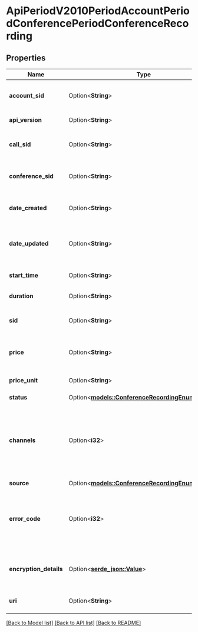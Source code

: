 # ApiPeriodV2010PeriodAccountPeriodConferencePeriodConferenceRecording

## Properties

Name | Type | Description | Notes
------------ | ------------- | ------------- | -------------
**account_sid** | Option<**String**> | The SID of the [Account](https://www.twilio.com/docs/iam/api/account) that created the Conference Recording resource. | [optional]
**api_version** | Option<**String**> | The API version used to create the recording. | [optional]
**call_sid** | Option<**String**> | The SID of the [Call](https://www.twilio.com/docs/voice/api/call-resource) the Conference Recording resource is associated with. | [optional]
**conference_sid** | Option<**String**> | The Conference SID that identifies the conference associated with the recording. | [optional]
**date_created** | Option<**String**> | The date and time in GMT that the resource was created specified in [RFC 2822](https://www.ietf.org/rfc/rfc2822.txt) format. | [optional]
**date_updated** | Option<**String**> | The date and time in GMT that the resource was last updated, specified in [RFC 2822](https://www.ietf.org/rfc/rfc2822.txt) format. | [optional]
**start_time** | Option<**String**> | The start time of the recording in GMT and in [RFC 2822](https://www.php.net/manual/en/class.datetime.php#datetime.constants.rfc2822) format. | [optional]
**duration** | Option<**String**> | The length of the recording in seconds. | [optional]
**sid** | Option<**String**> | The unique string that that we created to identify the Conference Recording resource. | [optional]
**price** | Option<**String**> | The one-time cost of creating the recording in the `price_unit` currency. | [optional]
**price_unit** | Option<**String**> | The currency used in the `price` property. Example: `USD`. | [optional]
**status** | Option<[**models::ConferenceRecordingEnumStatus**](conference_recording_enum_status.md)> |  | [optional]
**channels** | Option<**i32**> | The number of channels in the final recording file.  Can be: `1`, or `2`. Separating a two leg call into two separate channels of the recording file is supported in [Dial](https://www.twilio.com/docs/voice/twiml/dial#attributes-record) and [Outbound Rest API](https://www.twilio.com/docs/voice/make-calls) record options. | [optional][default to 0]
**source** | Option<[**models::ConferenceRecordingEnumSource**](conference_recording_enum_source.md)> |  | [optional]
**error_code** | Option<**i32**> | The error code that describes why the recording is `absent`. The error code is described in our [Error Dictionary](https://www.twilio.com/docs/api/errors). This value is null if the recording `status` is not `absent`. | [optional]
**encryption_details** | Option<[**serde_json::Value**](.md)> | How to decrypt the recording if it was encrypted using [Call Recording Encryption](https://www.twilio.com/docs/voice/tutorials/voice-recording-encryption) feature. | [optional]
**uri** | Option<**String**> | The URI of the resource, relative to `https://api.twilio.com`. | [optional]

[[Back to Model list]](../README.md#documentation-for-models) [[Back to API list]](../README.md#documentation-for-api-endpoints) [[Back to README]](../README.md)


